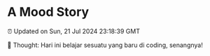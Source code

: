 # A Mood Story

⏰ Updated on Sun, 21 Jul 2024 23:18:39 GMT

💭 Thought: Hari ini belajar sesuatu yang baru di coding, senangnya!

